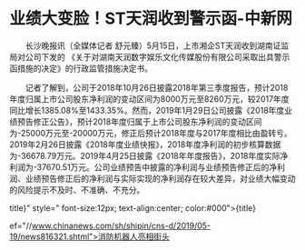 # 业绩大变脸！ST天润收到警示函-中新网

　　长沙晚报讯（全媒体记者 舒元臻）5月15日，上市湘企ST天润收到湖南证监局对公司下发的 《关于对湖南天润数字娱乐文化传媒股份有限公司采取出具警示函措施的决定》的行政监管措施决定书。

　　记者了解到，公司于2018年10月26日披露2018年第三季度报告，预计2018年度归属上市公司股东净利润的变动区间为8000万元至8260万元，较2017年度同比增长1385.08%至1433.35%。然而，2019年1月29日公司披露《2018年度业绩预告修正公告》，预计2018年度归属于上市公司股东净利润的变动区间为-25000万元至-20000万元，修正后预计2018年度与2017年度相比由盈转亏。2019年2月26日披露《2018年度业绩快报》，2018年度净利润的初步核算数据为-36678.79万元。2019年4月25日披露《2018年年度报告》，2018年度实际净利润为-37670.51万元。公司业绩预告中披露的净利润与业绩预告修正后的净利润、业绩预告修正后的净利润与实际实现的净利润存在较大差异，对业绩大幅变动的风险提示不及时、不准确、不充分。

title}" style=" font-size:12px; text-align:center; color:#000">{title}

ef="//www.chinanews.com/sh/shipin/cns-d/2019/05-19/news816321.shtml">消防机器人亮相街头
